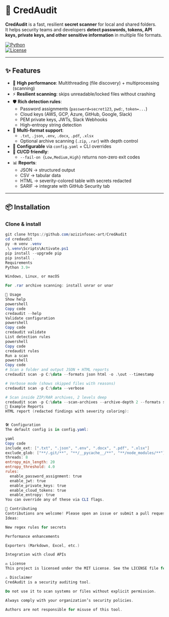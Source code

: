 # 🔐 CredAudit

**CredAudit** is a fast, resilient **secret scanner** for local and shared folders.  
It helps security teams and developers **detect passwords, tokens, API keys, private keys, and other sensitive information** in multiple file formats.  

[![Python](https://img.shields.io/badge/python-3.9%2B-blue.svg)](https://www.python.org/)  
[![License](https://img.shields.io/badge/license-MIT-green.svg)](LICENSE)

---

## ✨ Features

- 🚀 **High performance**: Multithreading (file discovery) + multiprocessing (scanning)  
- ⚡ **Resilient scanning**: skips unreadable/locked files without crashing  
- 🛡️ **Rich detection rules**:
  - Password assignments (`password=secret123`, `pwd:`, `token=...`)  
  - Cloud keys (AWS, GCP, Azure, GitHub, Google, Slack)  
  - PEM private keys, JWTs, Slack Webhooks  
  - High-entropy string detection  
- 📂 **Multi-format support**:
  - `.txt`, `.json`, `.env`, `.docx`, `.pdf`, `.xlsx`  
  - Optional archive scanning (`.zip`, `.rar`) with depth control  
- 🧩 **Configurable** via `config.yaml` + CLI overrides  
- 🎯 **CI/CD friendly**:
  - `--fail-on {Low,Medium,High}` returns non-zero exit codes  
- 📊 **Reports**:
  - JSON → structured output  
  - CSV → tabular data  
  - HTML → severity-colored table with secrets redacted  
  - SARIF → integrate with GitHub Security tab

---

## 📦 Installation

### Clone & install
```powershell
git clone https://github.com/azizinfosec-art/CredAudit
cd credaudit
py -m venv .venv
.\.venv\Scripts\Activate.ps1
pip install --upgrade pip
pip install .
Requirements
Python 3.9+

Windows, Linux, or macOS

For .rar archive scanning: install unrar or unar

🚀 Usage
Show help
powershell
Copy code
credaudit --help
Validate configuration
powershell
Copy code
credaudit validate
List detection rules
powershell
Copy code
credaudit rules
Run a scan
powershell
Copy code
# Scan a folder and output JSON + HTML reports
credaudit scan -p C:\data --formats json html -o .\out --timestamp

# Verbose mode (shows skipped files with reasons)
credaudit scan -p C:\data --verbose

# Scan inside ZIP/RAR archives, 2 levels deep
credaudit scan -p C:\data --scan-archives --archive-depth 2 --formats sarif html
📂 Example Reports
HTML report (redacted findings with severity coloring):


🛠 Configuration
The default config is in config.yaml:

yaml
Copy code
include_ext: [".txt", ".json", ".env", ".docx", ".pdf", ".xlsx"]
exclude_glob: ["**/.git/**", "**/__pycache__/**", "**/node_modules/**"]
threads: 8
entropy_min_length: 20
entropy_threshold: 4.0
rules:
  enable_password_assignment: true
  enable_jwt: true
  enable_private_keys: true
  enable_cloud_tokens: true
  enable_entropy: true
You can override any of these via CLI flags.

🤝 Contributing
Contributions are welcome! Please open an issue or submit a pull request with improvements.
Ideas:

New regex rules for secrets

Performance enhancements

Exporters (Markdown, Excel, etc.)

Integration with cloud APIs

⚖️ License
This project is licensed under the MIT License. See the LICENSE file for details.

⚠️ Disclaimer
CredAudit is a security auditing tool.

Do not use it to scan systems or files without explicit permission.

Always comply with your organization’s security policies.

Authors are not responsible for misuse of this tool.

